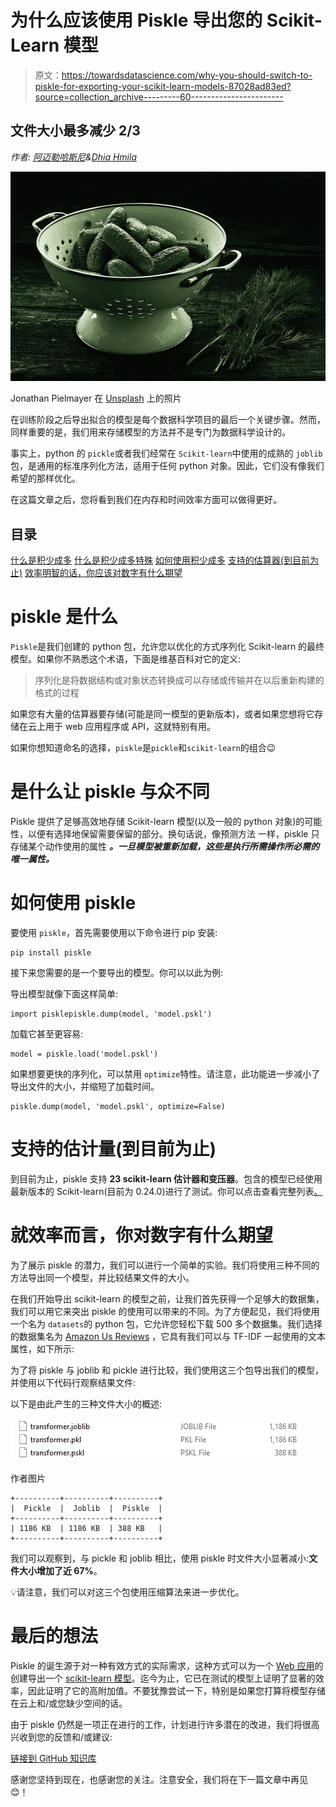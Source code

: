 # 为什么应该使用 Piskle 导出您的 Scikit-Learn 模型

> 原文：<https://towardsdatascience.com/why-you-should-switch-to-piskle-for-exporting-your-scikit-learn-models-87028ad83ed?source=collection_archive---------60----------------------->

## 文件大小最多减少 2/3

*作者:* [*阿迈勒哈斯尼*](https://medium.com/u/d38873cbc5aa?source=post_page-----87028ad83ed--------------------------------)*&*[*Dhia Hmila*](https://medium.com/u/7f47bdb8b8c0?source=post_page-----87028ad83ed--------------------------------)

![](img/799682046a5a9d0e073a9861d3b5150d.png)

Jonathan Pielmayer 在 [Unsplash](https://unsplash.com/?utm_source=unsplash&utm_medium=referral&utm_content=creditCopyText) 上的照片

在训练阶段之后导出拟合的模型是每个数据科学项目的最后一个关键步骤。然而，同样重要的是，我们用来存储模型的方法并不是专门为数据科学设计的。

事实上，python 的 `pickle`或者我们经常在 `Scikit-learn`中使用的成熟的 `joblib`包，是通用的标准序列化方法，适用于任何 python 对象。因此，它们没有像我们希望的那样优化。

在这篇文章之后，您将看到我们在内存和时间效率方面可以做得更好。

## 目录

[什么是积少成多](#a882)
[什么是积少成多特殊](#c06b)
[如何使用积少成多](#b06a)
[支持的估算器(到目前为止)](#e4c0)
[效率明智的话，你应该对数字有什么期望](#e75e)

# piskle 是什么

`Piskle`是我们创建的 python 包，允许您以优化的方式序列化 Scikit-learn 的最终模型。如果你不熟悉这个术语，下面是维基百科对它的定义:

> 序列化是将数据结构或对象状态转换成可以存储或传输并在以后重新构建的格式的过程

如果您有大量的估算器要存储(可能是同一模型的更新版本)，或者如果您想将它存储在云上用于 web 应用程序或 API，这就特别有用。

如果你想知道命名的选择，`piskle`是`pickle`和`scikit-learn`的组合😉

# 是什么让 piskle 与众不同

Piskle 提供了足够高效地存储 Scikit-learn 模型(以及一般的 python 对象)的可能性，以便有选择地保留需要保留的部分。换句话说，像预测方法 一样，piskle 只存储某个动作使用的属性 ***。一旦模型被重新加载，这些是执行所需操作所必需的唯一属性。***

# 如何使用 piskle

要使用 `piskle`，首先需要使用以下命令进行 pip 安装:

```
pip install piskle
```

接下来您需要的是一个要导出的模型。你可以以此为例:

导出模型就像下面这样简单:

```
import pisklepiskle.dump(model, 'model.pskl')
```

加载它甚至更容易:

```
model = piskle.load('model.pskl')
```

如果想要更快的序列化，可以禁用 `optimize`特性。请注意，此功能进一步减小了导出文件的大小，并缩短了加载时间。

```
piskle.dump(model, 'model.pskl', optimize=False)
```

# 支持的估计量(到目前为止)

到目前为止，piskle 支持 **23 scikit-learn 估计器和变压器**。包含的模型已经使用最新版本的 Scikit-learn(目前为 0.24.0)进行了测试。你可以点击查看完整列表[。](https://github.com/hmiladhia/piskle)

# 就效率而言，你对数字有什么期望

为了展示 piskle 的潜力，我们可以进行一个简单的实验。我们将使用三种不同的方法导出同一个模型，并比较结果文件的大小。

在我们开始导出 scikit-learn 的模型之前，让我们首先获得一个足够大的数据集，我们可以用它来突出 piskle 的使用可以带来的不同。为了方便起见，我们将使用一个名为 `datasets`的 python 包，它允许您轻松下载 500 多个数据集。我们选择的数据集名为 [Amazon Us Reviews](https://huggingface.co/datasets/viewer/?dataset=amazon_us_reviews&config=Video_Games_v1_00) ，它具有我们可以与 TF-IDF 一起使用的文本属性，如下所示:

为了将 piskle 与 joblib 和 pickle 进行比较，我们使用这三个包导出我们的模型，并使用以下代码行观察结果文件:

以下是由此产生的三种文件大小的概述:

![](img/2a5ea7caeaaae0d14dad988c9d25a48e.png)

作者图片

```
+----------+----------+----------+
|  Pickle  |  Joblib  |  Piskle  |
+----------+----------+----------+
| 1186 KB  | 1186 KB  | 388 KB   |
+----------+----------+----------+
```

我们可以观察到，与 pickle 和 joblib 相比，使用 piskle 时文件大小显著减小:**文件大小增加了近 67%**。

💡请注意，我们可以对这三个包使用压缩算法来进一步优化。

# 最后的想法

Piskle 的诞生源于对一种有效方式的实际需求，这种方式可以为一个 [Web 应用](https://spot-language.herokuapp.com/)的创建导出一个 [scikit-learn 模型](/classification-model-for-source-code-programming-languages-40d1ab7243c2)。迄今为止，它已在测试的模型上证明了显著的效率，因此证明了它的高附加值。不要犹豫尝试一下，特别是如果您打算将模型存储在云上和/或您缺少空间的话。

由于 piskle 仍然是一项正在进行的工作，计划进行许多潜在的改进，我们将很高兴收到您的反馈和/或建议:

[链接到 GitHub 知识库](https://github.com/hmiladhia/piskle)

感谢您坚持到现在，也感谢您的关注。注意安全，我们将在下一篇文章中再见😊！